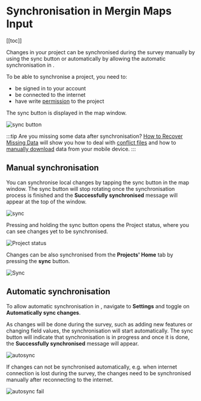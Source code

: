 # Synchronisation in Mergin Maps Input
<Badge text="since Input 1.4.0" type="tip"/>
[[toc]]

Changes in your project can be synchronised during the survey manually by using the sync button or automatically by allowing the automatic synchronisation in <MobileAppName />. 

To be able to synchronise a project, you need to:
- be signed in to your <MainPlatformNameLink /> account
- be connected to the internet
- have write [permission](../../manage/permissions/) to the project

The sync button is displayed in the map window.

![sync button](../input-autosync.jpg "Sync button")

:::tip
Are you missing some data after synchronisation? [How to Recover Missing Data](../../manage/missing-data/) will show you how to deal with [conflict files](../../manage/missing-data/#there-are-conflict-files-in-the-folder) and how to [manually download](../../manage/missing-data/#there-are-no-conflict-files-in-the-folder) data from your mobile device.
:::

## Manual synchronisation
You can synchronise local changes by tapping the sync button in the map window. The sync button will stop rotating once the synchronisation process is finished and the **Successfully synchronised** message will appear at the top of the window.

![sync](./sync-success.png)

Pressing and holding the sync button opens the Project status, where you can see changes yet to be synchronised.

![Project status](../input-project-status.jpg "Project status")

Changes can be also synchronised from the **Projects' Home** tab by pressing the **sync** button.

![Sync](../../tutorials/mobile/merginmaps-mobile-sync-project.jpg)

## Automatic synchronisation
To allow automatic synchronisation in <MobileAppName />, navigate to **Settings** and toggle on **Automatically sync changes**. 

As changes will be done during the survey, such as adding new features or changing field values, the synchronisation will start automatically. The sync button will indicate that synchronisation is in progress and once it is done, the **Successfully synchronised** message will appear.

![autosync](./autosync-settings.png)

If changes can not be synchronised automatically, e.g. when internet connection is lost during the survey, the changes need to be synchronised manually after reconnecting to the internet. 

![autosync fail](./autosync-fail.png)
